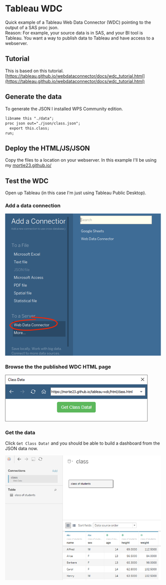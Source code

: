 # Tableau WDC

Quick example of a Tableau Web Data Connector (WDC) pointing to the output of a SAS proc json.  
Reason: For example, your source data is in SAS, and your BI tool is Tableau. 
You want a way to publish data to Tableau and have access to a webserver.

## Tutorial

This is based on this tutorial.  
[https://tableau.github.io/webdataconnector/docs/wdc_tutorial.html](https://tableau.github.io/webdataconnector/docs/wdc_tutorial.html)

## Generate the data

To generate the JSON I installed WPS Community edition.  

```sas
libname this "./data";
proc json out="./json/class.json";
  export this.class;
run;
```

## Deploy the HTML/JS/JSON

Copy the files to a location on your webserver. In this example I'll be using my [mortie23.github.io/](https://mortie23.github.io/)

## Test the WDC

Open up Tableau (in this case I'm just using Tableau Public Desktop).  

### Add a data connection  

![docs/new-connection.png](docs/new-connection.png)

### Browse the the published WDC HTML page

![docs/browse-url.png](docs/browse-url.png)

### Get the data

Click `Get Class Data!` and you should be able to build a dashboard from the JSON data now.  

![docs/success.png](docs/success.png)